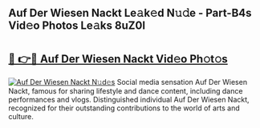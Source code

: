 ## Auf Der Wiesen Nackt Le𝚊k𝚎d N𝚞𝚍e - Part-B4s Vid𝚎o Photos Le𝚊ks 8uZ0l

# <h2><a href="http://fb3xiv.evod.top/?m=Auf+Der+Wiesen+Nackt">🔗 👉🔴 Auf Der Wiesen Nackt Vid𝚎o Ph𝚘t𝚘s</a></h2>

[![Auf Der Wiesen Nackt N𝚞d𝚎s](https://i.imgur.com/8V9OHl7.gif)](http://fb3xiv.evod.top/?m=Auf+Der+Wiesen+Nackt)
Social media sensation Auf Der Wiesen Nackt, famous for sharing lifestyle and dance content, including dance performances and vlogs. Distinguished individual Auf Der Wiesen Nackt, recognized for their outstanding contributions to the world of arts and culture. 

